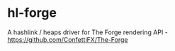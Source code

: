 # hl-forge

A hashlink / heaps driver for The Forge rendering API - https://github.com/ConfettiFX/The-Forge

